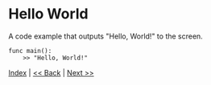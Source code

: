 # Hello World

A code example that outputs "Hello, World!" to the screen.

```
func main():
    >> "Hello, World!"
```

[Index](index.md) | [<< Back](1_introduction.md) | [Next >>](3_input_output.md)